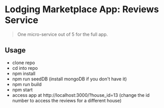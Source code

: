 # Lodging Marketplace App: Reviews Service

> One micro-service out of 5 for the full app.

## Usage

- clone repo
- cd into repo
- npm install
- npm run seedDB (install mongoDB if you don't have it)
- npm run build
- npm start
- access app at http://localhost:3000/?house_id=13 (change the id number to access the reviews for a different house)
